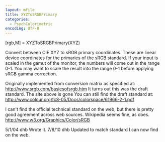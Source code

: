 ```yaml
---
layout: mfile
title: XYZToSRGBPrimary
categories:
  - PsychColorimetric
encoding: UTF-8
---
```


[rgb,M] = XYZToSRGBPrimary(XYZ)

Convert between CIE XYZ to sRGB primary
coordinates.  These are linear device
coordinates for the primaries of the sRGB
standard.  If your input is scaled in the
gamut of the monitor, the numbers will come
out in the range 0-1.  You may want to scale
the result into the range 0-1 before applying
sRGB gamma correction.

Originally implemented from conversion matrix as specified at:
  http://www.srgb.com/basicsofsrgb.htm
It turns out this was the draft standard.  The site above is gone
You can still find the draft standard at:
  http://www.colour.org/tc8-05/Docs/colorspace/61966-2-1.pdf

I can't find the official technical standard on the web, but
there is pretty good agreement across web sources.  Wikipedia
seems fine, as does.
  http://www.w3.org/Graphics/Color/sRGB

5/1/04  dhb             Wrote it.
7/8/10    dhb             Updated to match standard I can now find on the web.